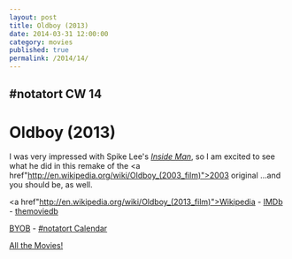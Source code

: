 ```yaml
---
layout: post
title: Oldboy (2013)
date: 2014-03-31 12:00:00
category: movies
published: true
permalink: /2014/14/
---
```


## \#notatort CW 14
# Oldboy \(2013\)

I was very impressed with Spike Lee's *[Inside Man](http://en.wikipedia.org/wiki/Inside_man)*, so I am excited to see what he did in this remake of the <a href"http://en.wikipedia.org/wiki/Oldboy_(2003_film)">2003 original</a> …and you should be, as well.

<a href"http://en.wikipedia.org/wiki/Oldboy_(2013_film)">Wikipedia</a> - [IMDb](http://www.imdb.com/title/tt1321511/?ref_=fn_al_tt_1) - [themoviedb](http://www.themoviedb.org/movie/87516-oldboy)

<a href="http://en.wikipedia.org/wiki/BYOB_(beverage)">BYOB</a> - <a href="webcal://p09-calendarws.icloud.com/ca/subscribe/1/njhFKcFiNF5cQxQ-plsJccGfbuvf1pXvgKeMqimgE4ZFRgZps-DrReteg83YbLJaRhjuvwVD1DJ3eqmzmueLudNx8k_GF1p4khyUtrXpRxo">#notatort Calendar</a>

[All the Movies!](http://notatort.com/allthemovies/)

<!--include jquery & backstretch-->

<script type="text/javascript" src="https://ajax.googleapis.com/ajax/libs/jquery/1.7.2/jquery.min.js"></script>

<script type="text/javascript" src="http://notatort.com/jquery.backstretch.min.js"></script>

<script type="text/javascript">

$(function(){

     $(window).resize(function(){
     
         if($(this).width() >= 767){
         
             $.backstretch("http://notatort.com/bg1414.jpg", {speed: 150});
             
         }
         
      })
      
      .resize();//trigger resize on page load
      
});

</script>